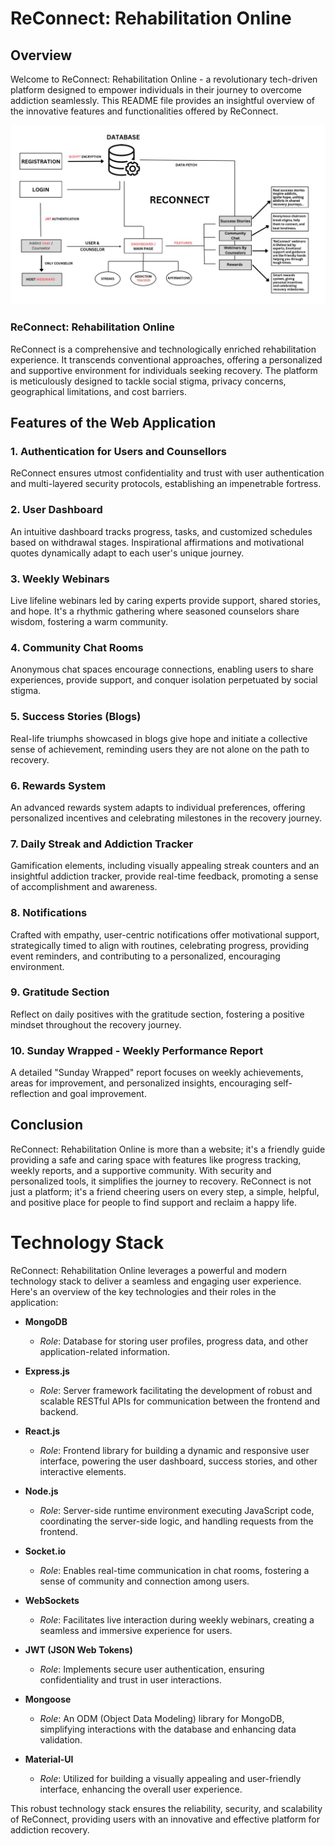 # ReConnect: Rehabilitation Online

## Overview

Welcome to ReConnect: Rehabilitation Online - a revolutionary tech-driven platform designed to empower individuals in their journey to overcome addiction seamlessly. This README file provides an insightful overview of the innovative features and functionalities offered by ReConnect.

![Use Case Diagram](./ReconnectUseCase.jpg "Use Case Diagram :-")

### ReConnect: Rehabilitation Online

ReConnect is a comprehensive and technologically enriched rehabilitation experience. It transcends conventional approaches, offering a personalized and supportive environment for individuals seeking recovery. The platform is meticulously designed to tackle social stigma, privacy concerns, geographical limitations, and cost barriers.

## Features of the Web Application

### 1. Authentication for Users and Counsellors

ReConnect ensures utmost confidentiality and trust with user authentication and multi-layered security protocols, establishing an impenetrable fortress.

### 2. User Dashboard

An intuitive dashboard tracks progress, tasks, and customized schedules based on withdrawal stages. Inspirational affirmations and motivational quotes dynamically adapt to each user's unique journey.

### 3. Weekly Webinars

Live lifeline webinars led by caring experts provide support, shared stories, and hope. It's a rhythmic gathering where seasoned counselors share wisdom, fostering a warm community.

### 4. Community Chat Rooms

Anonymous chat spaces encourage connections, enabling users to share experiences, provide support, and conquer isolation perpetuated by social stigma.

### 5. Success Stories (Blogs)

Real-life triumphs showcased in blogs give hope and initiate a collective sense of achievement, reminding users they are not alone on the path to recovery.

### 6. Rewards System

An advanced rewards system adapts to individual preferences, offering personalized incentives and celebrating milestones in the recovery journey.

### 7. Daily Streak and Addiction Tracker

Gamification elements, including visually appealing streak counters and an insightful addiction tracker, provide real-time feedback, promoting a sense of accomplishment and awareness.

### 8. Notifications

Crafted with empathy, user-centric notifications offer motivational support, strategically timed to align with routines, celebrating progress, providing event reminders, and contributing to a personalized, encouraging environment.

### 9. Gratitude Section

Reflect on daily positives with the gratitude section, fostering a positive mindset throughout the recovery journey.

### 10. Sunday Wrapped - Weekly Performance Report

A detailed "Sunday Wrapped" report focuses on weekly achievements, areas for improvement, and personalized insights, encouraging self-reflection and goal improvement.

## Conclusion

ReConnect: Rehabilitation Online is more than a website; it's a friendly guide providing a safe and caring space with features like progress tracking, weekly reports, and a supportive community. With security and personalized tools, it simplifies the journey to recovery. ReConnect is not just a platform; it's a friend cheering users on every step, a simple, helpful, and positive place for people to find support and reclaim a happy life.


# Technology Stack

ReConnect: Rehabilitation Online leverages a powerful and modern technology stack to deliver a seamless and engaging user experience. Here's an overview of the key technologies and their roles in the application:

- **MongoDB**
  - *Role*: Database for storing user profiles, progress data, and other application-related information.

- **Express.js**
  - *Role*: Server framework facilitating the development of robust and scalable RESTful APIs for communication between the frontend and backend.

- **React.js**
  - *Role*: Frontend library for building a dynamic and responsive user interface, powering the user dashboard, success stories, and other interactive elements.

- **Node.js**
  - *Role*: Server-side runtime environment executing JavaScript code, coordinating the server-side logic, and handling requests from the frontend.

- **Socket.io**
  - *Role*: Enables real-time communication in chat rooms, fostering a sense of community and connection among users.

- **WebSockets**
  - *Role*: Facilitates live interaction during weekly webinars, creating a seamless and immersive experience for users.

- **JWT (JSON Web Tokens)**
  - *Role*: Implements secure user authentication, ensuring confidentiality and trust in user interactions.

- **Mongoose**
  - *Role*: An ODM (Object Data Modeling) library for MongoDB, simplifying interactions with the database and enhancing data validation.

- **Material-UI**
  - *Role*: Utilized for building a visually appealing and user-friendly interface, enhancing the overall user experience.

This robust technology stack ensures the reliability, security, and scalability of ReConnect, providing users with an innovative and effective platform for addiction recovery.

